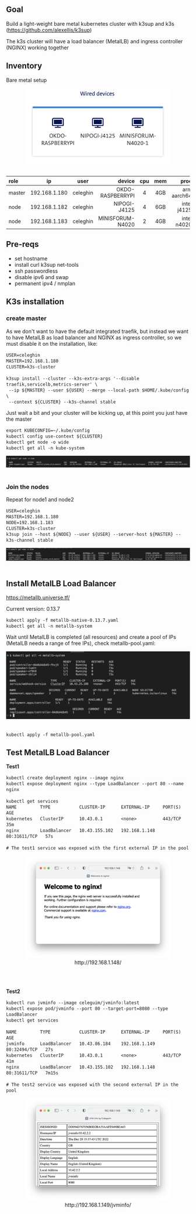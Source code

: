 ## Goal

Build a light-weight bare metal kubernetes cluster with k3sup and k3s (https://github.com/alexellis/k3sup)

The k3s cluster will have a load balancer (MetalLB) and ingress controller (NGINX) working together

## Inventory

Bare metal setup

<center>
    <img src="images/devices.png" width="400" />
</center>
<br>

| role   |      ip       |   user   |           device | cpu | mem |        proc |
| :----- | :-----------: | :------: | ---------------: | :-: | :-: | ----------: |
| master | 192.168.1.180 | celeghin | OKDO-RASPBERRYPI |  4  | 4GB | arm aarch64 |
| node   | 192.168.1.182 | celeghin |     NIPOGI-J4125 |  4  | 6GB | intel j4125 |
| node   | 192.168.1.183 | celeghin | MINISFORUM-N4020 |  2  | 4GB | intel n4020 |

## Pre-reqs

[](./pre-reqs.txt)

- set hostname
- install curl k3sup net-tools
- ssh passwordless
- disable ipv6 and swap
- permanent ipv4 / nmplan

## K3s installation

### create master

As we don't want to have the default integrated traefik, but instead we want to have MetalLB as load balancer and NGINX as ingress controller, so we must disable it on the installation, like:

```
USER=celeghin
MASTER=192.168.1.180
CLUSTER=k3s-cluster

k3sup install --cluster --k3s-extra-args '--disable traefik,servicelb,metrics-server' \
 --ip ${MASTER} --user ${USER} --merge --local-path $HOME/.kube/config \
 --context ${CLUSTER} --k3s-channel stable

```

Just wait a bit and your cluster will be kicking up, at this point you just have the master

```
export KUBECONFIG=~/.kube/config
kubectl config use-context ${CLUSTER}
kubectl get node -o wide
kubectl get all -n kube-system
```

![](images/master.png)
<br>
<br>

### Join the nodes

Repeat for node1 and node2

```
USER=celeghin
MASTER=192.168.1.180
NODE=192.168.1.183
CLUSTER=k3s-cluster
k3sup join --host ${NODE} --user ${USER} --server-host ${MASTER} --k3s-channel stable
```

![](images/all_nodes.png)
<br>
<br>

## Install MetalLB Load Balancer

https://metallb.universe.tf/

Current version: 0.13.7

```
kubectl apply -f metallb-native-0.13.7.yaml
kubectl get all -n metallb-system
```

Wait until MetalLB is completed (all resources) and create a pool of IPs (MetalLB needs a range of free IPs), check metallb-pool.yaml:

![](images/metallb-install.png)
<br>
<br>

```
kubectl apply -f metallb-pool.yaml
```

## Test MetalLB Load Balancer

**Test1**

```
kubectl create deployment nginx --image nginx
kubectl expose deployment nginx --type LoadBalancer --port 80 --name nginx

kubectl get services
NAME         TYPE           CLUSTER-IP      EXTERNAL-IP     PORT(S)        AGE
kubernetes   ClusterIP      10.43.0.1       <none>          443/TCP        35m
nginx        LoadBalancer   10.43.155.102   192.168.1.148   80:31611/TCP   57s

# The test1 service was exposed with the first external IP in the pool

```

<center>
<figure>
    <img src="images/metallb-test1.png" width="400" />
    <figcaption>http://192.168.1.148/</figcaption>
</figure>
</center>
<br>
<br>

**Test2**

```
kubectl run jvminfo --image celeguim/jvminfo:latest
kubectl expose pod/jvminfo --port 80 --target-port=8080 --type LoadBalancer
kubectl get services

NAME         TYPE           CLUSTER-IP      EXTERNAL-IP     PORT(S)        AGE
jvminfo      LoadBalancer   10.43.86.184    192.168.1.149   80:32494/TCP   27s
kubernetes   ClusterIP      10.43.0.1       <none>          443/TCP        41m
nginx        LoadBalancer   10.43.155.102   192.168.1.148   80:31611/TCP   7m15s

# The test2 service was exposed with the second external IP in the pool

```

<center>
<figure>
    <img src="images/metallb-test2.png" width="400" />
    <figcaption>http://192.168.1.149/jvminfo/</figcaption>
</figure>
</center>
<br>
<br>
